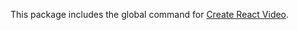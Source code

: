 This package includes the global command for [Create React Video](https://github.com/robo54/create-react-video).
